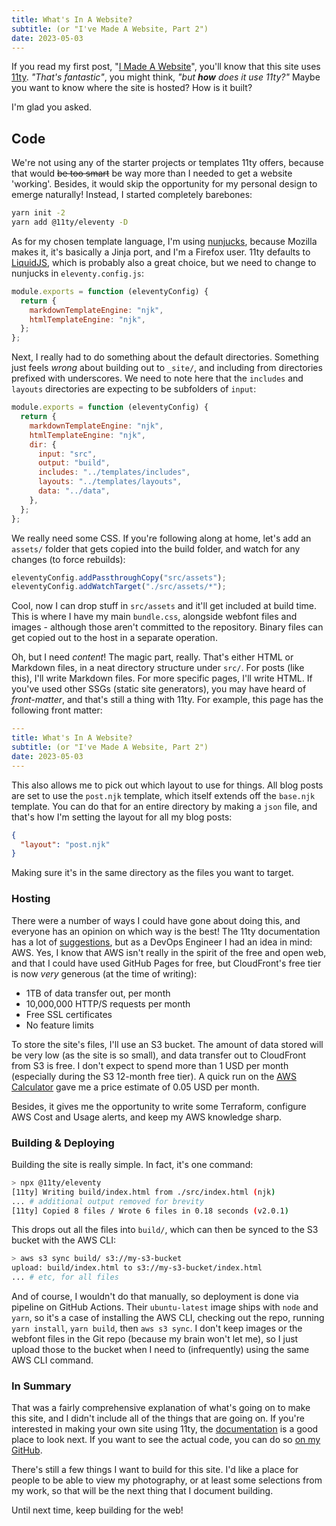 ```yaml
---
title: What's In A Website?
subtitle: (or "I've Made A Website, Part 2")
date: 2023-05-03
---
```


If you read my first post, "[I Made A Website][0]", you'll know that this site
uses [11ty][1]. _"That's fantastic"_, you might think, _"but **how** does it use
11ty?"_ Maybe you want to know where the site is hosted? How is it built?

I'm glad you asked.

## Code

We're not using any of the starter projects or templates 11ty offers, because
that would ~~be too smart~~ be way more than I needed to get a website 'working'.
Besides, it would skip the opportunity for my personal design to emerge naturally!
Instead, I started completely barebones:

```sh
yarn init -2
yarn add @11ty/eleventy -D
```

As for my chosen template language, I'm using [nunjucks][2], because Mozilla
makes it, it's basically a Jinja port, and I'm a Firefox user. 11ty defaults to
[LiquidJS][3], which is probably also a great choice, but we need to change to
nunjucks in `eleventy.config.js`:

```js
module.exports = function (eleventyConfig) {
  return {
    markdownTemplateEngine: "njk",
    htmlTemplateEngine: "njk",
  };
};
```

Next, I really had to do something about the default directories. Something just
feels _wrong_ about building out to `_site/`, and including from directories
prefixed with underscores. We need to note here that the `includes` and `layouts`
directories are expecting to be subfolders of `input`:

```js
module.exports = function (eleventyConfig) {
  return {
    markdownTemplateEngine: "njk",
    htmlTemplateEngine: "njk",
    dir: {
      input: "src",
      output: "build",
      includes: "../templates/includes",
      layouts: "../templates/layouts",
      data: "../data",
    },
  };
};
```

We really need some CSS. If you're following along at home, let's add an
`assets/` folder that gets copied into the build folder, and watch for any
changes (to force rebuilds):

```js
eleventyConfig.addPassthroughCopy("src/assets");
eleventyConfig.addWatchTarget("./src/assets/*");
```

Cool, now I can drop stuff in `src/assets` and it'll get included at build time.
This is where I have my main `bundle.css`, alongside webfont files and images -
although those aren't committed to the repository. Binary files can get copied
out to the host in a separate operation.

Oh, but I need _content_! The magic part, really. That's either HTML or Markdown
files, in a neat directory structure under `src/`. For posts (like this), I'll
write Markdown files. For more specific pages, I'll write HTML. If you've used
other SSGs (static site generators), you may have heard of _front-matter_, and
that's still a thing with 11ty. For example, this page has the following front
matter:

```yaml
---
title: What's In A Website?
subtitle: (or "I've Made A Website, Part 2")
date: 2023-05-03
---
```

This also allows me to pick out which layout to use for things. All blog posts
are set to use the `post.njk` template, which itself extends off the `base.njk`
template. You can do that for an entire directory by making a `json` file, and
that's how I'm setting the layout for all my blog posts:

```json
{
  "layout": "post.njk"
}
```

Making sure it's in the same directory as the files you want to target.

### Hosting

There were a number of ways I could have gone about doing this, and everyone
has an opinion on which way is the best! The 11ty documentation has a lot of
[suggestions][4], but as a DevOps Engineer I had an idea in mind: AWS. Yes, I
know that AWS isn't really in the spirit of the free and open web, and that I
could have used GitHub Pages for free, but CloudFront's free tier is now _very_
generous (at the time of writing):

- 1TB of data transfer out, per month
- 10,000,000 HTTP/S requests per month
- Free SSL certificates
- No feature limits

To store the site's files, I'll use an S3 bucket. The amount of data stored will
be very low (as the site is so small), and data transfer out to CloudFront from
S3 is free. I don't expect to spend more than 1 USD per month (especially during
the S3 12-month free tier). A quick run on the [AWS Calculator][5] gave me a price
estimate of 0.05 USD per month.

Besides, it gives me the opportunity to write some Terraform, configure AWS
Cost and Usage alerts, and keep my AWS knowledge sharp.

### Building & Deploying

Building the site is really simple. In fact, it's one command:

```sh
> npx @11ty/eleventy
[11ty] Writing build/index.html from ./src/index.html (njk)
... # additional output removed for brevity
[11ty] Copied 8 files / Wrote 6 files in 0.18 seconds (v2.0.1)
```

This drops out all the files into `build/`, which can then be synced to the S3
bucket with the AWS CLI:

```sh
> aws s3 sync build/ s3://my-s3-bucket
upload: build/index.html to s3://my-s3-bucket/index.html
... # etc, for all files
```

And of course, I wouldn't do that manually, so deployment is done via pipeline
on GitHub Actions. Their `ubuntu-latest` image ships with `node` and `yarn`, so
it's a case of installing the AWS CLI, checking out the repo, running
`yarn install`, `yarn build`, then `aws s3 sync`. I don't keep images or the
webfont files in the Git repo (because my brain won't let me), so I just upload
those to the bucket when I need to (infrequently) using the same AWS CLI command.

### In Summary

That was a fairly comprehensive explanation of what's going on to make this site,
and I didn't include all of the things that are going on. If you're interested
in making your own site using 11ty, the [documentation][6] is a good place to
look next. If you want to see the actual code, you can do so [on my GitHub][7].

There's still a few things I want to build for this site. I'd like a place for
people to be able to view my photography, or at least some selections from my
work, so that will be the next thing that I document building.

Until next time, keep building for the web!

[0]: /blog/i-made-a-website/
[1]: https://www.11ty.dev
[2]: https://github.com/mozilla/nunjucks
[3]: https://liquidjs.com/
[4]: https://www.11ty.dev/docs/deployment/
[5]: https://calculator.aws/
[6]: https://www.11ty.dev/docs/
[7]: https://github.com/amberstarlight/website
